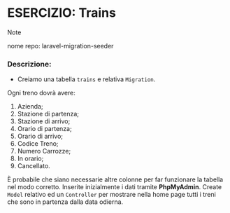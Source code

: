 # ESERCIZIO: Trains

> [!NOTE]
>
> nome repo: laravel-migration-seeder

### Descrizione:

- Creiamo una tabella `trains` e relativa `Migration`.

Ogni treno dovrà avere:
1. Azienda;
2. Stazione di partenza;
3. Stazione di arrivo;
4. Orario di partenza;
5. Orario di arrivo;
6. Codice Treno;
7. Numero Carrozze;
8. In orario;
9. Cancellato.

È probabile che siano necessarie altre colonne per far funzionare la tabella nel modo corretto.
Inserite inizialmente i dati tramite **PhpMyAdmin**.
Create `Model` relativo ed un `Controller` per mostrare nella home page tutti i treni che sono in partenza dalla data odierna.
